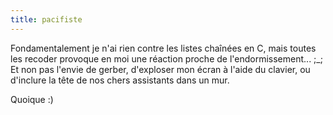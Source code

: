 ```yaml
---
title: pacifiste
---
```


Fondamentalement je n'ai rien contre les listes chaînées en C, mais toutes les
recoder provoque en moi une réaction proche de l'endormissement... ;_;  
Et non pas l'envie de gerber, d'exploser mon écran à l'aide du clavier, ou
d'inclure la tête de nos chers assistants dans un mur.

Quoique :)


